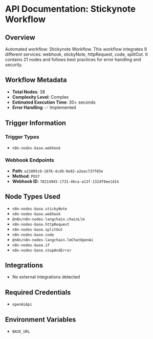 # API Documentation: Stickynote Workflow

## Overview
Automated workflow: Stickynote Workflow. This workflow integrates 9 different services: webhook, stickyNote, httpRequest, code, splitOut. It contains 21 nodes and follows best practices for error handling and security.

## Workflow Metadata
- **Total Nodes**: 38
- **Complexity Level**: Complex
- **Estimated Execution Time**: 30+ seconds
- **Error Handling**: ✅ Implemented

## Trigger Information
### Trigger Types
- `n8n-nodes-base.webhook`

### Webhook Endpoints
- **Path**: `e21095c0-1876-4cd9-9e92-a2eac737f03e`
- **Method**: `POST`
- **Webhook ID**: `78214945-1731-46ca-a13f-132df9ee1d14`


## Node Types Used
- `n8n-nodes-base.stickyNote`
- `n8n-nodes-base.webhook`
- `@n8n/n8n-nodes-langchain.chainLlm`
- `n8n-nodes-base.httpRequest`
- `n8n-nodes-base.splitOut`
- `n8n-nodes-base.code`
- `@n8n/n8n-nodes-langchain.lmChatOpenAi`
- `n8n-nodes-base.if`
- `n8n-nodes-base.stopAndError`

## Integrations
- No external integrations detected

## Required Credentials
- `openAiApi`

## Environment Variables
- `BASE_URL`
